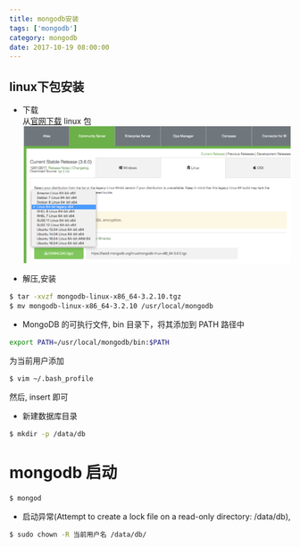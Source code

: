 ```yaml
---
title: mongodb安装
tags: ['mongodb']
category: mongodb
date: 2017-10-19 08:00:00
---
```



## linux下包安装
  - 下载  
  从[官网下载](https://www.mongodb.com/download-center#community) linux 包
  ![](download.png)
  
  - 解压,安装
  
```bash
$ tar -xvzf mongodb-linux-x86_64-3.2.10.tgz
$ mv mongodb-linux-x86_64-3.2.10 /usr/local/mongodb
```
  
  - MongoDB 的可执行文件, bin 目录下，将其添加到 PATH 路径中
  
```bash
export PATH=/usr/local/mongodb/bin:$PATH
```
  为当前用户添加
  
```bash
$ vim ~/.bash_profile
```
  然后, insert 即可
  
  - 新建数据库目录
  
```bash
$ mkdir -p /data/db
```
# mongodb 启动

```bash
$ mongod
```
  - 启动异常(Attempt to create a lock file on a read-only directory: /data/db),
  
```bash
$ sudo chown -R 当前用户名 /data/db/
```
